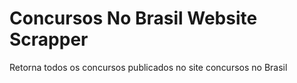 # Concursos No Brasil Website Scrapper 
Retorna todos os concursos publicados no site concursos no Brasil